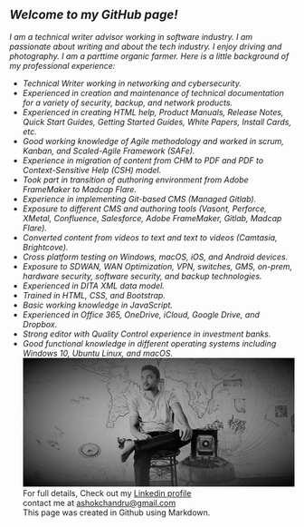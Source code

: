 ## _Welcome to my GitHub page!_
_I am a technical writer advisor working in software industry. I am passionate about writing and about the tech industry. I enjoy driving and photography. I am a parttime organic farmer. Here is a little background of my professional experience:_

* _Technical Writer working in networking and cybersecurity._
* _Experienced in creation and maintenance of technical documentation for a variety of security, backup, and network products._
* _Experienced in creating HTML help, Product Manuals, Release Notes, Quick Start Guides, Getting Started Guides, White Papers, Install Cards, etc._
* _Good working knowledge of Agile methodology and worked in scrum, Kanban, and Scaled-Agile Framework (SAFe)._
* _Experience in migration of content from CHM to PDF and PDF to Context-Sensitive Help (CSH) model._
* _Took part in transition of authoring environment from Adobe FrameMaker to Madcap Flare._
* _Experience in implementing Git-based CMS (Managed Gitlab)._
* _Exposure to different CMS and authoring tools (Vasont, Perforce, XMetal, Confluence, Salesforce, Adobe FrameMaker, Gitlab, Madcap Flare)._
* _Converted content from videos to text and text to videos (Camtasia, Brightcove)._
* _Cross platform testing on Windows, macOS, iOS, and Android devices._
* _Exposure to SDWAN, WAN Optimization, VPN, switches, GMS, on-prem, hardware security, software security, and backup technologies._
* _Experienced in DITA XML data model._
* _Trained in HTML, CSS, and Bootstrap._
* _Basic working knowledge in JavaScript._
* _Experienced in Office 365, OneDrive, iCloud, Google Drive, and Dropbox._
* _Strong editor with Quality Control experience in investment banks._
* _Good functional knowledge in different operating systems including Windows 10, Ubuntu Linux, and macOS._
![banner](/images/profile.jpg)
For full details, Check out my [Linkedin profile](https://www.linkedin.com/in/ashokchandru/)\
contact me at ashokchandru@gmail.com\
This page was created in Github using Markdown.
